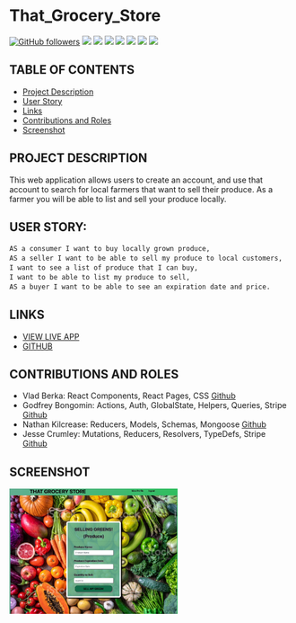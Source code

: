 # That_Grocery_Store

[![GitHub followers](https://img.shields.io/github/followers/Nmenotti20?label=Follow&style=social)](https://github.com/bongomin256/That_Grocery_Store)
<img src="https://img.shields.io/badge/html5%20-%23E34F26.svg?&style=for-the-badge&logo=html5&logoColor=white"/>
<img src="https://img.shields.io/badge/css3%20-%231572B6.svg?&style=for-the-badge&logo=css3&logoColor=white"/>
<img src="https://img.shields.io/badge/bootstrap%20-%23563D7C.svg?&style=for-the-badge&logo=bootstrap&logoColor=white"/> <img src="https://img.shields.io/badge/javascript%20-%23323330.svg?&style=for-the-badge&logo=javascript&logoColor=%23F7DF1E"/> <img src="https://img.shields.io/badge/node.js%20-%2343853D.svg?&style=for-the-badge&logo=node.js&logoColor=white"/> <img src="https://img.shields.io/badge/mysql-%2300f.svg?&style=for-the-badge&logo=mysql&logoColor=white"/> <img src="https://img.shields.io/badge/heroku%20-%23430098.svg?&style=for-the-badge&logo=heroku&logoColor=white"/>

## TABLE OF CONTENTS

- [Project Description](#project-description)
- [User Story](#user-story)
- [Links](#links)
- [Contributions and Roles](#contributions-and-roles)
- [Screenshot](#screenshot)

## PROJECT DESCRIPTION

This web application allows users to create an account, and use that account to search for local farmers that want to sell their produce. As a farmer you will be able to list and sell your produce locally.

## USER STORY:

```md
AS a consumer I want to buy locally grown produce,
AS a seller I want to be able to sell my produce to local customers,
I want to see a list of produce that I can buy,
I want to be able to list my produce to sell,
AS a buyer I want to be able to see an expiration date and price.
```

## LINKS

- [VIEW LIVE APP](https://that-grocery-store.herokuapp.com/)
- [GITHUB](https://github.com/bongomin256/That_Grocery_Store)

## CONTRIBUTIONS AND ROLES

- Vlad Berka: React Components, React Pages, CSS [Github](https://github.com/vlad-berka)
- Godfrey Bongomin: Actions, Auth, GlobalState, Helpers, Queries, Stripe [Github](https://github.com/bongomin256)
- Nathan Kilcrease: Reducers, Models, Schemas, Mongoose [Github](https://github.com/batemanz)
- Jesse Crumley: Mutations, Reducers, Resolvers, TypeDefs, Stripe [Github](https://github.com/crumwj22)

## SCREENSHOT

<img src="client/src/images/TGS.png" width="300px">
